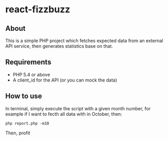 # react-fizzbuzz

## About
This is a simple PHP project which fetches expected data from an external API service, then generates statistics base on that.

## Requirements
- PHP 5.4 or above
- A client_id for the API (or you can mock the data)

## How to use
In terminal, simply execute the script with a given month number, for example if I want to fecth all data with in October, then:

```
php report.php -m10
```

Then, profit
